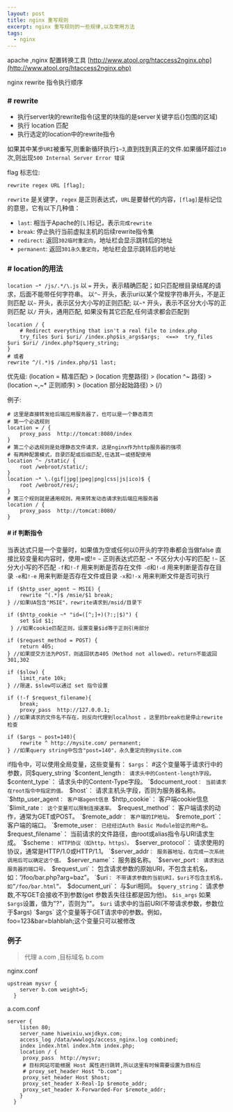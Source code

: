 ```yaml
---
layout: post
title: nginx 重写规则
excerpt: nginx 重写规则的一些规律,以及常用方法
tags:
  - nginx
---
```


apache ,nginx 配置转换工具 [http://www.atool.org/htaccess2nginx.php](http://www.atool.org/htaccess2nginx.php)

nginx rewrite 指令执行顺序

### # rewrite
- 执行server块的rewrite指令(这里的块指的是server关键字后{}包围的区域)
- 执行 location 匹配
- 执行选定的location中的rewrite指令

如果其中某步`URI`被重写,则重新循环执行`1~3`,直到找到真正的文件.如果循环超过`10`次,则出现`500 Internal Server Error 错误`


flag 标志位:

```
rewrite regex URL [flag];
```

`rewrite` 是关键字，`regex` 是正则表达式，`URL`是要替代的内容，`[flag]`是标记位的意思，它有以下几种值：

- `last`: 相当于Apache的`[L]`标记，表示`完成rewrite`
- `break`: 停止执行当前虚拟主机的后续rewrite指令集
- `redirect`: 返回`302临时重定向`，地址栏会显示跳转后的地址
- `permanent`: 返回`301永久重定向`，地址栏会显示跳转后的地址


### # location的用法

`location ~* /js/.*/\.js`
以 `=` 开头，表示精确匹配；如只匹配根目录结尾的请求，后面不能带任何字符串。
以`^~` 开头，表示uri以某个常规字符串开头，不是正则匹配
以`~` 开头，表示区分大小写的正则匹配;
以`~*` 开头，表示不区分大小写的正则匹配
以`/` 开头，通用匹配, 如果没有其它匹配,任何请求都会匹配到

```
location / { 
    # Redirect everything that isn't a real file to index.php
    try_files $uri $uri/ /index.php$is_args$args;  <==>  try_files $uri $uri/ /index.php?$query_string;
}
# 或者 
rewrite ^/(.*)$ /index.php/$1 last;
```

优先级:  (location = 精准匹配) > (location 完整路径) > (location ^~ 路径) > (location ~,~* 正则顺序) > (location 部分起始路径) > (/)


例子:

```
# 这里是直接转发给后端应用服务器了，也可以是一个静态首页
# 第一个必选规则
location = / {
    proxy_pass  http://tomcat:8080/index
}
# 第二个必选规则是处理静态文件请求，这是nginx作为http服务器的强项
# 有两种配置模式，目录匹配或后缀匹配,任选其一或搭配使用
location ^~ /static/ {
    root /webroot/static/;
}
location ~* \.(gif|jpg|jpeg|png|css|js|ico)$ {
    root /webroot/res/;
}
# 第三个规则就是通用规则，用来转发动态请求到后端应用服务器
location / {
    proxy_pass  http://tomcat:8080/
}
```


#### # if 判断指令


当表达式只是一个变量时，如果值为空或任何以0开头的字符串都会当做false
直接比较变量和内容时，使用=或!=
`~`  正则表达式匹配
`~*` 不区分大小写的匹配
`!~`  区分大小写的不匹配
`-f`和`!-f`  用来判断是否存在文件
`-d`和`!-d`  用来判断是否存在目录
`-e`和`!-e`  用来判断是否存在文件或目录
`-x`和`!-x`  用来判断文件是否可执行


```
if ($http_user_agent ~ MSIE) {
    rewrite ^(.*)$ /msie/$1 break;
} //如果UA包含"MSIE"，rewrite请求到/msid/目录下

if ($http_cookie ~* "id=([^;]+)(?:;|$)") {
    set $id $1;
 } //如果cookie匹配正则，设置变量$id等于正则引用部分

if ($request_method = POST) {
    return 405;
} //如果提交方法为POST，则返回状态405（Method not allowed）。return不能返回301,302

if ($slow) {
    limit_rate 10k;
} //限速，$slow可以通过 set 指令设置

if (!-f $request_filename){
    break;
    proxy_pass  http://127.0.0.1; 
} //如果请求的文件名不存在，则反向代理到localhost 。这里的break也是停止rewrite检查

if ($args ~ post=140){
    rewrite ^ http://mysite.com/ permanent;
} //如果query string中包含"post=140"，永久重定向到mysite.com
```


if指令中，可以使用全局变量，这些变量有：
`$args`： #这个变量等于请求行中的参数，同$query_string
`$content_length`： 请求头中的Content-length字段。
`$content_type`： 请求头中的Content-Type字段。
`$document_root`： 当前请求在root指令中指定的值。
`$host`： 请求主机头字段，否则为服务器名称。
`$http_user_agent`： 客户端agent信息
`$http_cookie`： 客户端cookie信息
`$limit_rate`： 这个变量可以限制连接速率。
`$request_method`： 客户端请求的动作，通常为GET或POST。
`$remote_addr`： 客户端的IP地址。
`$remote_port`： 客户端的端口。
`$remote_user`： 已经经过Auth Basic Module验证的用户名。
`$request_filename`： 当前请求的文件路径，由root或alias指令与URI请求生成。
`$scheme`： HTTP协议（如http，https）。
`$server_protocol`： 请求使用的协议，通常是HTTP/1.0或HTTP/1.1。
`$server_addr`： 服务器地址，在完成一次系统调用后可以确定这个值。
`$server_name`： 服务器名称。
`$server_port`： 请求到达服务器的端口号。
`$request_uri`： 包含请求参数的原始URI，不包含主机名，如：”/foo/bar.php?arg=baz”。
`$uri`： 不带请求参数的当前URI，$uri不包含主机名，如”/foo/bar.html”。
`$document_uri`： 与$uri相同。
`$query_string`： 请求参数,不写GET会接收不到参数(get 参数丢失往往都是因为他)。
`$is_args` 如果`$args`设置，值为"?"，否则为""。
`$uri` 请求中的当前URI(不带请求参数，参数位于$args)
`$args` 这个变量等于GET请求中的参数。例如，foo=123&bar=blahblah;这个变量只可以被修改


### 例子

> 代理 a.com ,目标域名 b.com

nginx.conf
    
    upstream mysvr {
        server b.com weight=5;
      }

a.com.conf
    
    server {
        listen 80;
        server_name hiweixiu.wxjdkyx.com;
        access_log /data/wwwlogs/access_nginx.log combined;
        index index.html index.htm index.php;
        location / {
         proxy_pass  http://mysvr;
         # 目标网站可能根据 Host 属性进行跳转,所以这里有时候需要设置为目标应
         # proxy_set_header Host "b.com";
         proxy_set_header Host $host;
         proxy_set_header X-Real-Ip $remote_addr;
         proxy_set_header X-Forwarded-For $remote_addr;
        }    
      }